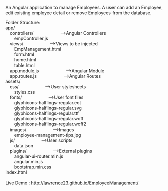 An Angular application to manage Employees. A user can add an Employee, edit existing employee detail or remove Employees from the database.

Folder Structure:<br/>
app/<br/>
&emsp;controllers/&emsp;&emsp;&emsp;&emsp;&emsp;&emsp;-->Angular Controllers<br/>
&emsp;&emsp;empController.js<br/>
&emsp;views/&emsp;&emsp;&emsp;&emsp;&emsp;&emsp;-->Views to be injected<br/>
&emsp;&emsp;EmpManagement.html<br/>
&emsp;&emsp;form.html<br/>
&emsp;&emsp;home.html<br/>
&emsp;&emsp;table.html<br/>
&emsp;app.module.js&emsp;&emsp;&emsp;&emsp;&emsp;&emsp;-->Angular Module<br/>
&emsp;app.routes.js&emsp;&emsp;&emsp;&emsp;&emsp;&emsp;-->Angular Routes<br/>
assets/<br/>
&emsp;css/&emsp;&emsp;&emsp;&emsp;&emsp;&emsp;-->User stylesheets<br/>
&emsp;&emsp;styles.css<br/>
&emsp;fonts/&emsp;&emsp;&emsp;&emsp;&emsp;&emsp;-->User font files<br/>
&emsp;&emsp;glyphicons-halflings-regular.eot<br/>
&emsp;&emsp;glyphicons-halflings-regular.svg<br/>
&emsp;&emsp;glyphicons-halflings-regular.ttf<br/>
&emsp;&emsp;glyphicons-halflings-regular.woff<br/>
&emsp;&emsp;glyphicons-halflings-regular.woff2<br/>
&emsp;images/&emsp;&emsp;&emsp;&emsp;&emsp;&emsp;-->Images<br/>
&emsp;&emsp;employee-management-tips.jpg<br/>
&emsp;js/&emsp;&emsp;&emsp;&emsp;&emsp;&emsp;-->User scripts<br/>
&emsp;&emsp;data.json<br/>
&emsp;plugins/&emsp;&emsp;&emsp;&emsp;&emsp;&emsp;-->External plugins<br/>
&emsp;&emsp;angular-ui-router.min.js<br/>
&emsp;&emsp;angular.min.js<br/>
&emsp;&emsp;bootstrap.min.css<br/>
index.html<br/>
<br/>
Live Demo : http://lawrence23.github.io/EmployeeManagement/